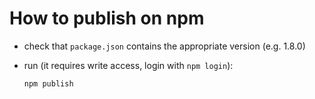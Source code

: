 # How to publish on npm

- check that `package.json` contains the appropriate version (e.g. 1.8.0)

- run (it requires write access, login with `npm login`):

    ```sh
    npm publish
    ```
